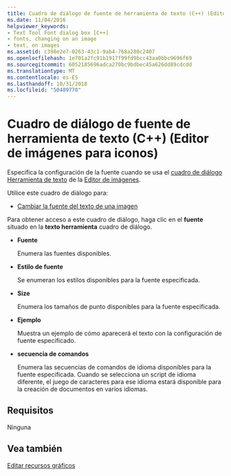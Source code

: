```yaml
---
title: Cuadro de diálogo de fuente de herramienta de texto (C++) (Editor de imágenes para iconos)
ms.date: 11/04/2016
helpviewer_keywords:
- Text Tool Font dialog box [C++]
- fonts, changing on an image
- text, on images
ms.assetid: c398e2e7-0263-43c1-9ab4-768a280c2407
ms.openlocfilehash: 1e701a2fc91b1917f99fd9bcc43aa0bbc9696f69
ms.sourcegitcommit: 6052185696adca270bc9bdbec45a626dd89cdcdd
ms.translationtype: MT
ms.contentlocale: es-ES
ms.lasthandoff: 10/31/2018
ms.locfileid: "50489770"
---
```

# <a name="text-tool-font-dialog-box-c-image-editor-for-icons"></a>Cuadro de diálogo de fuente de herramienta de texto (C++) (Editor de imágenes para iconos)

Especifica la configuración de la fuente cuando se usa el [cuadro de diálogo Herramienta de texto](../windows/text-tool-dialog-box-image-editor-for-icons.md) de la [Editor de imágenes](../windows/image-editor-for-icons.md).

Utilice este cuadro de diálogo para:

- [Cambiar la fuente del texto de una imagen](../windows/changing-the-font-of-text-on-an-image-image-editor-for-icons.md)

Para obtener acceso a este cuadro de diálogo, haga clic en el **fuente** situado en la **texto herramienta** cuadro de diálogo.

- **Fuente**

   Enumera las fuentes disponibles.

- **Estilo de fuente**

   Se enumeran los estilos disponibles para la fuente especificada.

- **Size**

   Enumera los tamaños de punto disponibles para la fuente especificada.

- **Ejemplo**

   Muestra un ejemplo de cómo aparecerá el texto con la configuración de fuente especificado.

- **secuencia de comandos**

   Enumera las secuencias de comandos de idioma disponibles para la fuente especificada. Cuando se selecciona un script de idioma diferente, el juego de caracteres para ese idioma estará disponible para la creación de documentos en varios idiomas.

## <a name="requirements"></a>Requisitos

Ninguna

## <a name="see-also"></a>Vea también

[Editar recursos gráficos](../windows/editing-graphical-resources-image-editor-for-icons.md)